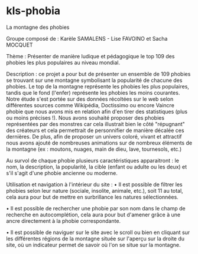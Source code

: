 # kls-phobia
La montagne des phobies 


Groupe composé de : Karèle SAMALENS - Lise FAVOINO et Sacha MOCQUET

Thème : Présenter de manière ludique et pédagogique le top 109 des phobies les plus populaires au niveau mondial.

Description : ce projet a pour but de présenter un ensemble de 109 phobies se trouvant sur une montagne symbolisant la popularité de chacune des phobies. Le top de la montagne représente les phobies les plus populaires, tandis que le fond (l'enfer) représente les phobies les moins courantes.
Notre étude s'est portée sur des données récoltées sur le web selon différentes sources comme Wikipédia, Doctissimo ou encore Vaincre phobie que nous avons mis en relation afin d'en tirer des statistiques (plus ou moins précises !).
Nous avons souhaité proposer des phobies représentées par des monstres car cela illustrait bien le côté "répugnant" des créateurs et cela permettrait de personnifier de manière décalée ces dernières. De plus, afin de proposer un univers coloré, vivant et attractif nous avons ajouté de nombreuses animations sur de nombreux éléments de la montagne (ex : moutons, nuages, main de dieu, lave, tournesols, etc.)

Au survol de chaque phobie plusieurs caractéristiques apparaitront :  le nom, la description, la popularité, la cible (enfant ou adulte ou les deux) et s'il s'agit d'une phobie ancienne ou moderne.

Utilisation et navigation à l'intérieur du site :
• Il est possible de filtrer les phobies selon leur nature (sociale, insolite, animale, etc.), soit 11 au total, cela aura pour but de mettre en surbrillance les natures sélectionnées.

• Il est possible de rechercher une phobie par son nom dans le champ de recherche en autocomplétion, cela aura pour but d'amener grâce à une ancre directement à la phobie correspondante.

• Il est possible de naviguer sur le site avec le scroll ou bien en cliquant sur les différentes régions de la montagne située sur l'aperçu sur la droite du site, où un indicateur permet de savoir où l'on se situe sur la montagne.
